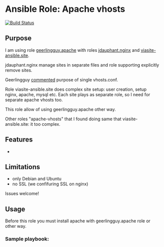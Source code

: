 # Ansible Role: Apache vhosts
[![Build Status](https://travis-ci.org/viasite-ansible/ansible-role-apache-vhosts.svg?branch=master)](https://travis-ci.org/viasite-ansible/ansible-role-apache-vhosts)


## Purpose

I am using role [geerlingguy.apache](https://github.com/geerlingguy/ansible-role-apache) with roles 
[jdauphant.nginx](https://github.com/jdauphant/ansible-role-nginx) and 
[viasite-ansible.site](https://github.com/viasite-ansible/ansible-role-site).

jdauphant.nginx manage sites in separate files and role supporting explicitly remove sites.

Geerlingguy [commented](https://github.com/geerlingguy/ansible-role-apache/issues/94#issuecomment-227237493) purpose of single vhosts.conf.

Role viasite-ansible.site does complex site setup: user creation, setup nginx, apache, mysql etc. Each site plays as separate role,
so I need for separate apache vhosts too.

This role allow of using geerlingguy.apache other way.

Other roles "apache-vhosts" that I found doing same that viasite-ansible.site: it too complex.


## Features
- 


## Limitations
- only Debian and Ubuntu
- no SSL (we confifuring SSL on nginx)

Issues welcome!


## Usage

Before this role you must install apache with geerlingguy.apache role or other way.

### Sample playbook:
```

```
